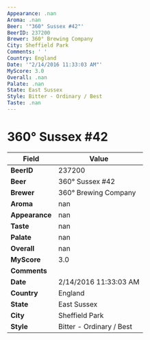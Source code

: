 ```yaml
---
Appearance: .nan
Aroma: .nan
Beer: '"360° Sussex #42"'
BeerID: 237200
Brewer: 360° Brewing Company
City: Sheffield Park
Comments: ' '
Country: England
Date: '"2/14/2016 11:33:03 AM"'
MyScore: 3.0
Overall: .nan
Palate: .nan
State: East Sussex
Style: Bitter - Ordinary / Best
Taste: .nan
---
```


# 360° Sussex #42

| Field         | Value |
|---------------|-------|
| **BeerID** | 237200 |
| **Beer** | 360° Sussex #42 |
| **Brewer** | 360° Brewing Company |
| **Aroma** | nan |
| **Appearance** | nan |
| **Taste** | nan |
| **Palate** | nan |
| **Overall** | nan |
| **MyScore** | 3.0 |
| **Comments** |   |
| **Date** | 2/14/2016 11:33:03 AM |
| **Country** | England |
| **State** | East Sussex |
| **City** | Sheffield Park |
| **Style** | Bitter - Ordinary / Best |

